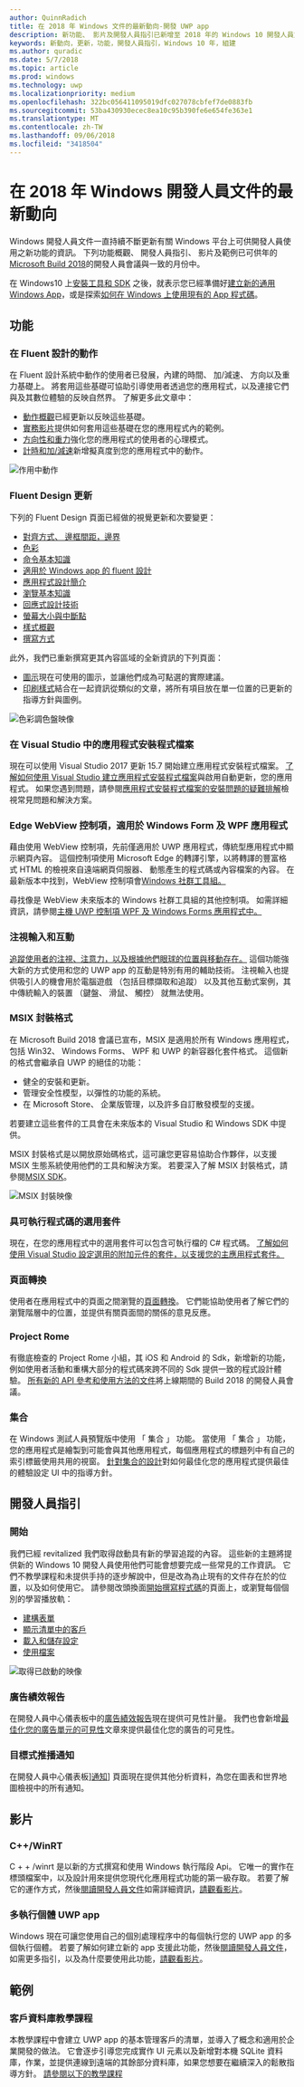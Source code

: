 ```yaml
---
author: QuinnRadich
title: 在 2018 年 Windows 文件的最新動向-開發 UWP app
description: 新功能、 影片及開發人員指引已新增至 2018 年的 Windows 10 開發人員文件及 Microsoft Build 會議。
keywords: 新動向，更新，功能，開發人員指引，Windows 10 年，組建
ms.author: quradic
ms.date: 5/7/2018
ms.topic: article
ms.prod: windows
ms.technology: uwp
ms.localizationpriority: medium
ms.openlocfilehash: 322bc056411095019dfc027078cbfef7de0883fb
ms.sourcegitcommit: 53ba430930ecec8ea10c95b390fe6e654fe363e1
ms.translationtype: MT
ms.contentlocale: zh-TW
ms.lasthandoff: 09/06/2018
ms.locfileid: "3418504"
---
```

# <a name="whats-new-in-the-windows-developer-docs-in-may-2018"></a>在 2018 年 Windows 開發人員文件的最新動向

Windows 開發人員文件一直持續不斷更新有關 Windows 平台上可供開發人員使用之新功能的資訊。 下列功能概觀、 開發人員指引、 影片及範例已可供年的[Microsoft Build 2018](https://www.microsoft.com/build)的開發人員會議與一致的月份中。

在 Windows10 上[安裝工具和 SDK](http://go.microsoft.com/fwlink/?LinkId=821431) 之後，就表示您已經準備好[建立新的通用 Windows App](../get-started/create-uwp-apps.md)，或是探索[如何在 Windows 上使用現有的 App 程式碼](../porting/index.md)。

## <a name="features"></a>功能

### <a name="motion-in-fluent-design"></a>在 Fluent 設計的動作

在 Fluent 設計系統中動作的使用者已發展，內建的時間、 加/減速、 方向以及重力基礎上。 將套用這些基礎可協助引導使用者透過您的應用程式，以及連接它們與及其數位體驗的反映自然界。 了解更多此文章中：

* [動作概觀](../design/motion/index.md)已經更新以反映這些基礎。
* [實務影片](../design/motion/motion-in-practice.md)提供如何套用這些基礎在您的應用程式內的範例。
* [方向性和重力](../design/motion/directionality-and-gravity.md)強化您的應用程式的使用者的心理模式。
* [計時和加/減速](../design/motion/timing-and-easing.md)新增擬真度到您的應用程式中的動作。

![作用中動作](../design/motion/images/contextual.gif)

### <a name="fluent-design-updates"></a>Fluent Design 更新

下列的 Fluent Design 頁面已經做的視覺更新和次要變更：

* [對齊方式、 邊框間距，邊界](../design/layout/alignment-margin-padding.md)
* [色彩](../design/style/color.md)
* [命令基本知識](../design/basics/commanding-basics.md)
* [適用於 Windows app 的 fluent 設計](../design/fluent-design-system/index.md)
* [應用程式設計簡介](../design/basics/design-and-ui-intro.md)
* [瀏覽基本知識](../design/basics/navigation-basics.md)
* [回應式設計技術](../design/layout/responsive-design.md)
* [螢幕大小與中斷點](../design/layout/screen-sizes-and-breakpoints-for-responsive-design.md)
* [樣式概觀](../design/style/index.md)
* [撰寫方式](../design/style/writing-style.md)

此外，我們已重新撰寫更其內容區域的全新資訊的下列頁面：

* [圖示](../design/style/icons.md)現在可使用的圖示，並讓他們成為可點選的實際建議。
* [印刷樣式](../design/style/typography.md)結合在一起資訊從類似的文章，將所有項目放在單一位置的已更新的指導方針與圖例。

![色彩調色盤映像](../design/style/images/color/accent-color-palette.svg)

### <a name="app-installer-files-in-visual-studio"></a>在 Visual Studio 中的應用程式安裝程式檔案

現在可以使用 Visual Studio 2017 更新 15.7 開始建立應用程式安裝程式檔案。 [了解如何使用 Visual Studio 建立應用程式安裝程式檔案](../packaging/create-appinstallerfile-vs.md)與啟用自動更新，您的應用程式。 如果您遇到問題，請參閱[應用程式安裝程式檔案的安裝問題的疑難排解](../packaging/troubleshoot-appinstaller-issues.md)檢視常見問題和解決方案。

### <a name="edge-webview-control-for-windows-forms-and-wpf-applications"></a>Edge WebView 控制項，適用於 Windows Form 及 WPF 應用程式

藉由使用 WebView 控制項，先前僅適用於 UWP 應用程式，傳統型應用程式中顯示網頁內容。 這個控制項使用 Microsoft Edge 的轉譯引擎，以將轉譯的豐富格式 HTML 的檢視來自遠端網頁伺服器、 動態產生的程式碼或內容檔案的內容。 在最新版本中找到，WebView 控制項會[Windows 社群工具組。](https://docs.microsoft.com/windows/uwpcommunitytoolkit/)

尋找像是 WebView 未來版本的 Windows 社群工具組的其他控制項。 如需詳細資訊，請參閱[主機 UWP 控制項 WPF 及 Windows Forms 應用程式中。](https://docs.microsoft.com/windows/uwp/xaml-platform/xaml-host-controls)

### <a name="gaze-input-and-interactions"></a>注視輸入和互動

[追蹤使用者的注視、注意力，以及根據他們眼球的位置與移動存在。](../design/input/gaze-interactions.md) 這個功能強大新的方式使用和您的 UWP app 的互動是特別有用的輔助技術。 注視輸入也提供吸引人的機會用於電腦遊戲 （包括目標擷取和追蹤） 以及其他互動式案例，其中傳統輸入的裝置 （鍵盤、 滑鼠、 觸控） 就無法使用。

### <a name="msix-packaging-format"></a>MSIX 封裝格式

在 Microsoft Build 2018 會議已宣布，MSIX 是適用於所有 Windows 應用程式，包括 Win32、 Windows Forms、 WPF 和 UWP 的新容器化套件格式。 這個新的格式會繼承自 UWP 的絕佳的功能：

* 健全的安裝和更新。 
* 管理安全性模型，以彈性的功能的系統。
* 在 Microsoft Store、 企業版管理，以及許多自訂散發模型的支援。

若要建立這些套件的工具會在未來版本的 Visual Studio 和 Windows SDK 中提供。

MSIX 封裝格式是以開放原始碼格式，這可讓您更容易協助合作夥伴，以支援 MSIX 生態系統使用他們的工具和解決方案。 若要深入了解 MSIX 封裝格式，請參閱[MSIX SDK](https://github.com/Microsoft/msix-packaging)。 

![MSIX 封裝映像](images/msix.png)

### <a name="optional-packages-with-executable-code"></a>具可執行程式碼的選用套件

現在，在您的應用程式中的選用套件可以包含可執行檔的 C# 程式碼。 [了解如何使用 Visual Studio 設定選用的附加元件的套件，以支援您的主應用程式套件。](../packaging/optional-packages-with-executable-code.md)

### <a name="page-transitions"></a>頁面轉換

使用者在應用程式中的頁面之間瀏覽的[頁面轉換](../design/motion/page-transitions.md)。 它們能協助使用者了解它們的瀏覽階層中的位置，並提供有關頁面間的關係的意見反應。

### <a name="project-rome"></a>Project Rome

有徹底檢查的 Project Rome 小組，其 iOS 和 Android 的 Sdk，新增新的功能，例如使用者活動和重構大部分的程式碼來跨不同的 Sdk 提供一致的程式設計體驗。 [所有新的 API 參考和使用方法的文件](https://docs.microsoft.com/windows/project-rome/)將上線期間的 Build 2018 的開發人員會議。

### <a name="sets"></a>集合

在 Windows 測試人員預覽版中使用 「 集合 」 功能。 當使用 「 集合 」 功能，您的應用程式是繪製到可能會與其他應用程式，每個應用程式的標題列中有自己的索引標籤使用共用的視窗。 [針對集合的設計](../design/shell/design-for-sets.md)對如何最佳化您的應用程式提供最佳的體驗設定 UI 中的指導方針。

## <a name="developer-guidance"></a>開發人員指引

### <a name="get-started"></a>開始

我們已經 revitalized 我們取得啟動具有新的學習追蹤的內容。 這些新的主題將提供新的 Windows 10 開發人員使用他們可能會想要完成一些常見的工作資訊。 它們不教學課程和未提供手持的逐步解說中，但是改為為止現有的文件存在於的位置，以及如何使用它。 請參閱改頭換面[開始撰寫程式碼](../get-started/create-uwp-apps.md)的頁面上，或瀏覽每個個別的學習播放軌：

* [建構表單](../get-started/construct-form-learning-track.md)
* [顯示清單中的客戶](../get-started/display-customers-in-list-learning-track.md)
* [載入和儲存設定](../get-started/settings-learning-track.md)
* [使用檔案](../get-started/fileio-learning-track.md)

![取得已啟動的映像](../get-started/images/build-your-app.png)

### <a name="advertising-performance-report"></a>廣告績效報告

在開發人員中心儀表板中的[廣告績效報告](../publish/advertising-performance-report.md)現在提供可見性計量。 我們也會新增[最佳化您的廣告單元的可見性](../monetize/optimize-ad-unit-viewability.md)文章來提供最佳化您的廣告的可見性。

### <a name="targeted-push-notifications"></a>目標式推播通知

在開發人員中心儀表板][通知](../publish/send-push-notifications-to-your-apps-customers.md)] 頁面現在提供其他分析資料，為您在圖表和世界地圖檢視中的所有通知。

## <a name="videos"></a>影片

### <a name="cwinrt"></a>C++/WinRT

C + + /winrt 是以新的方式撰寫和使用 Windows 執行階段 Api。 它唯一的實作在標頭檔案中，以及設計用來提供您現代化應用程式功能的第一級存取。 若要了解它的運作方式，然後[閱讀開發人員文件](../cpp-and-winrt-apis/index.md)如需詳細資訊，[請觀看影片](https://www.youtube.com/watch?v=TLSul1XxppA&feature=youtu.be)。

### <a name="multi-instance-uwp-apps"></a>多執行個體 UWP app

Windows 現在可讓您使用自己的個別處理程序中的每個執行您的 UWP app 的多個執行個體。 若要了解如何建立新的 app 支援此功能，然後[閱讀開發人員文件](../launch-resume/multi-instance-uwp.md)，如需更多指引，以及為什麼要使用此功能，[請觀看影片](https://www.youtube.com/watch?v=clnnf4cigd0&feature=youtu.be)。

## <a name="samples"></a>範例

### <a name="customer-database-tutorial"></a>客戶資料庫教學課程

本教學課程中會建立 UWP app 的基本管理客戶的清單，並導入了概念和適用於企業開發的做法。 它會逐步引導您完成實作 UI 元素以及新增對本機 SQLite 資料庫，作業，並提供連線到遠端的其餘部分資料庫，如果您想要在繼續深入的鬆散指導方針。 [請參閱以下的教學課程](../enterprise/customer-database-tutorial.md)